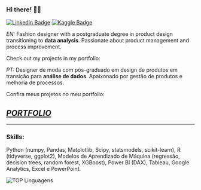 ### Hi there! 👋🏻
 

[![Linkedin Badge](https://img.shields.io/badge/-LinkedIn-0e76a8?style=flat-square&logo=Linkedin&logoColor=white)](https://www.linkedin.com/in/joaosuhett/)
[![Kaggle Badge](https://img.shields.io/badge/kaggle-lightblue)](https://www.kaggle.com/carvalhojoao)

*EN:* Fashion designer with a postgraduate degree in product design transitioning to **data analysis**. Passionate about product management and process improvement.

Check out my projects in my portfolio:

*PT:* Designer de moda com pós-graduado em design de produtos em transição para **análise de dados**. Apaixonado por gestão de produtos e melhoria de processos.

Confira meus projetos no meu portfolio:

## [***PORTFOLIO***](https://carvalhojm.github.io/portfolio/)

---

### Skills:
Python (numpy, Pandas, Matplotlib, Scipy, statsmodels, scikit-learn), R (tidyverse, ggplot2), Modelos de Aprendizado de Máquina (regressão, decision trees, random forest, XGBoost), Power BI (DAX), Tableau, Google Analytics, Excel e PowerPoint.


![TOP Linguagens](https://github-readme-stats.vercel.app/api/top-langs/?username=carvalhojm&layout=compact&theme=compact&hide=jupyter%20notebook)